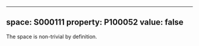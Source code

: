   ---
  space: S000111
  property: P100052
  value: false
  ---
  
  The space is non-trivial by definition.
